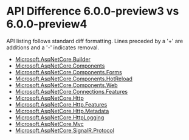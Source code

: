# API Difference 6.0.0-preview3 vs 6.0.0-preview4

API listing follows standard diff formatting. Lines preceded by a '+' are
additions and a '-' indicates removal.

* [Microsoft.AspNetCore.Builder](6.0-preview4_Microsoft.AspNetCore.Builder.md)
* [Microsoft.AspNetCore.Components](6.0-preview4_Microsoft.AspNetCore.Components.md)
* [Microsoft.AspNetCore.Components.Forms](6.0-preview4_Microsoft.AspNetCore.Components.Forms.md)
* [Microsoft.AspNetCore.Components.HotReload](6.0-preview4_Microsoft.AspNetCore.Components.HotReload.md)
* [Microsoft.AspNetCore.Components.Web](6.0-preview4_Microsoft.AspNetCore.Components.Web.md)
* [Microsoft.AspNetCore.Connections.Features](6.0-preview4_Microsoft.AspNetCore.Connections.Features.md)
* [Microsoft.AspNetCore.Http](6.0-preview4_Microsoft.AspNetCore.Http.md)
* [Microsoft.AspNetCore.Http.Features](6.0-preview4_Microsoft.AspNetCore.Http.Features.md)
* [Microsoft.AspNetCore.Http.Metadata](6.0-preview4_Microsoft.AspNetCore.Http.Metadata.md)
* [Microsoft.AspNetCore.HttpLogging](6.0-preview4_Microsoft.AspNetCore.HttpLogging.md)
* [Microsoft.AspNetCore.Mvc](6.0-preview4_Microsoft.AspNetCore.Mvc.md)
* [Microsoft.AspNetCore.SignalR.Protocol](6.0-preview4_Microsoft.AspNetCore.SignalR.Protocol.md)
